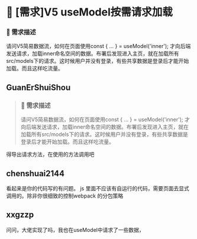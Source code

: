 # 👑 [需求]V5 useModel按需请求加载

### 🥰 需求描述

请问V5简易数据流，如何在页面使用const { ... } = useModel('inner'); 才向后端发送请求，加载inner命名空间的数据。布署后发现进入主页，就在加载所有src/models下的请求。这时候用户并没有登录，有些共享数据是登录后才能开始加载。而且这样吃流量。

## GuanErShuiShou

> ### 🥰 需求描述
>
> 请问V5简易数据流，如何在页面使用const { ... } = useModel('inner'); 才向后端发送请求，加载inner命名空间的数据。布署后发现进入主页，就在加载所有src/models下的请求。这时候用户并没有登录，有些共享数据是登录后才能开始加载。而且这样吃流量。

得导出请求方法，在使用的方法调用吧

## chenshuai2144

看起来是你的代码写的有问题。 js 里面不应该有自运行的代码，需要页面去显式调用的。除非你很细致的控制webpack 的分包策略

## xxgzzp

问问，大佬实现了吗，我也在useModel中请求了一些数据，
